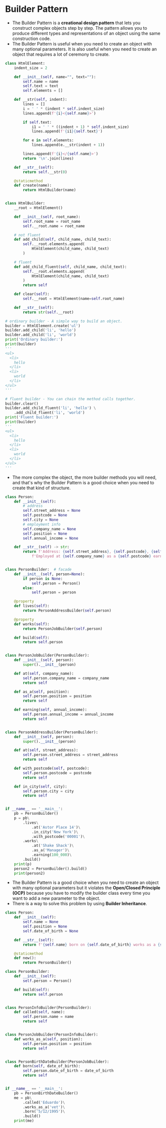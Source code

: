 # Builder Pattern

- The Builder Pattern is a **creational design pattern** that lets you construct complex objects step by step. The pattern allows you to produce different types and representations of an object using the same construction code.
- The Builder Pattern is useful when you need to create an object with many optional parameters. It is also useful when you need to create an object that requires a lot of ceremony to create.

```python
class HtmlElement:
    indent_size = 2

    def __init__(self, name="", text=""):
        self.name = name
        self.text = text
        self.elements = []

    def __str(self, indent):
        lines = []
        i = ' ' * (indent * self.indent_size)
        lines.append(f'{i}<{self.name}>')

        if self.text:
            i1 = ' ' * ((indent + 1) * self.indent_size)
            lines.append(f'{i1}{self.text}')

        for e in self.elements:
            lines.append(e.__str(indent + 1))

        lines.append(f'{i}</{self.name}>')
        return '\n'.join(lines)

    def __str__(self):
        return self.__str(0)

    @staticmethod
    def create(name):
        return HtmlBuilder(name)


class HtmlBuilder:
    __root = HtmlElement()

    def __init__(self, root_name):
        self.root_name = root_name
        self.__root.name = root_name

    # not fluent
    def add_child(self, child_name, child_text):
        self.__root.elements.append(
            HtmlElement(child_name, child_text)
        )

    # fluent
    def add_child_fluent(self, child_name, child_text):
        self.__root.elements.append(
            HtmlElement(child_name, child_text)
        )
        return self

    def clear(self):
        self.__root = HtmlElement(name=self.root_name)

    def __str__(self):
        return str(self.__root)

# ordinary builder - A simple way to build an object.
builder = HtmlElement.create('ul')
builder.add_child('li', 'hello')
builder.add_child('li', 'world')
print('Ordinary builder:')
print(builder)
'''
<ul>
  <li>
    hello
  </li>
  <li>
    world
  </li>
</ul>
'''

# fluent builder - You can chain the method calls together.
builder.clear()
builder.add_child_fluent('li', 'hello') \
    .add_child_fluent('li', 'world')
print('Fluent builder:')
print(builder)
'''
<ul>
  <li>
    hello
  </li>
  <li>
    world
  </li>
</ul>
'''
```

- The more complex the object, the more builder methods you will need, and that's why the Builder Pattern is a good choice when you need to create that kind of structure.

```python
class Person:
    def __init__(self):
        # address
        self.street_address = None
        self.postcode = None
        self.city = None
        # employment info
        self.company_name = None
        self.position = None
        self.annual_income = None

    def __str__(self) -> str:
        return f'Address: {self.street_address}, {self.postcode}, {self.city}\n' +\
            f'Employed at {self.company_name} as a {self.postcode} earning {self.annual_income}'


class PersonBuilder:  # facade
    def __init__(self, person=None):
        if person is None:
            self.person = Person()
        else:
            self.person = person

    @property
    def lives(self):
        return PersonAddressBuilder(self.person)

    @property
    def works(self):
        return PersonJobBuilder(self.person)

    def build(self):
        return self.person


class PersonJobBuilder(PersonBuilder):
    def __init__(self, person):
        super().__init__(person)

    def at(self, company_name):
        self.person.company_name = company_name
        return self

    def as_a(self, position):
        self.person.position = position
        return self

    def earning(self, annual_income):
        self.person.annual_income = annual_income
        return self


class PersonAddressBuilder(PersonBuilder):
    def __init__(self, person):
        super().__init__(person)

    def at(self, street_address):
        self.person.street_address = street_address
        return self

    def with_postcode(self, postcode):
        self.person.postcode = postcode
        return self

    def in_city(self, city):
        self.person.city = city
        return self


if __name__ == '__main__':
    pb = PersonBuilder()
    p = pb\
        .lives\
            .at('Astor Place 14')\
            .in_city('New York')\
            .with_postcode('00001')\
        .works\
            .at('Shake Shack')\
            .as_a('Manager')\
            .earning(100_000)\
        .build()
    print(p)
    person2 = PersonBuilder().build()
    print(person2)
```

- The Builder Pattern is a good choice when you need to create an object with many optional parameters but it violates the **Open/Closed Principle (OCP)** because you have to modify the builder class every time you want to add a new parameter to the object.
- There is a way to solve this problem by using **Builder Inheritance**.

```python
class Person:
    def __init__(self):
        self.name = None
        self.position = None
        self.date_of_birth = None

    def __str__(self):
        return f'{self.name} born on {self.date_of_birth} works as a {self.position}'

    @staticmethod
    def new():
        return PersonBuilder()

class PersonBuilder:
    def __init__(self):
        self.person = Person()

    def build(self):
        return self.person


class PersonInfoBuilder(PersonBuilder):
    def called(self, name):
        self.person.name = name
        return self


class PersonJobBuilder(PersonInfoBuilder):
    def works_as_a(self, position):
        self.person.position = position
        return self


class PersonBirthDateBuilder(PersonJobBuilder):
    def born(self, date_of_birth):
        self.person.date_of_birth = date_of_birth
        return self


if __name__ == '__main__':
    pb = PersonBirthDateBuilder()
    me = pb\
        .called('Eduardo')\
        .works_as_a('vet')\
        .born('5/12/1995')\
        .build()
    print(me)
```
